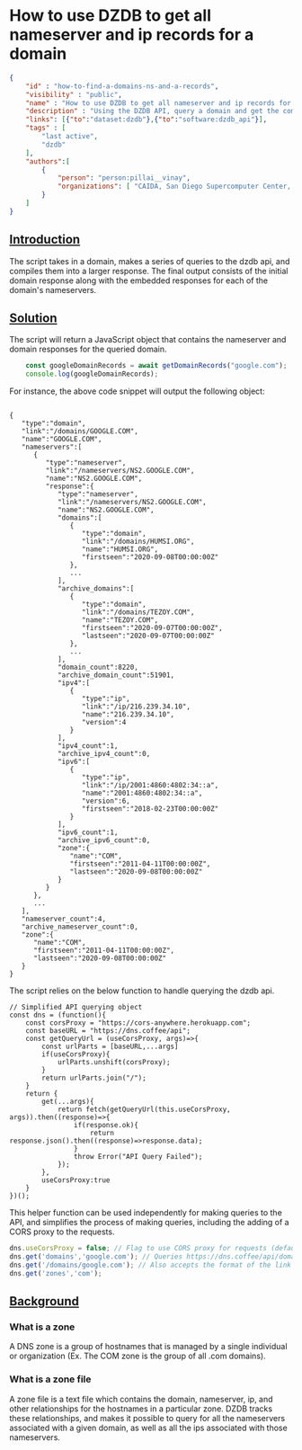 
# How to use DZDB to get all nameserver and ip records for a domain

~~~json
{
    "id" : "how-to-find-a-domains-ns-and-a-records",
    "visibility" : "public",
    "name" : "How to use DZDB to get all nameserver and ip records for a domain",
    "description" : "Using the DZDB API, query a domain and get the combined data for its nameservers and ips",
    "links": [{"to":"dataset:dzdb"},{"to":"software:dzdb_api"}],
    "tags" : [
        "last active",
        "dzdb"
    ],
    "authors":[
        {
            "person": "person:pillai__vinay",
            "organizations": [ "CAIDA, San Diego Supercomputer Center, University of California San Diego" ]
        }
    ]
}
~~~

## **<ins>Introduction</ins>**

The script takes in a domain, makes a series of queries to the dzdb api, and compiles them into a larger response. The final output consists of the initial domain response along with the embedded responses for each of the domain's nameservers.

## **<ins>Solution</ins>**
The script will return a JavaScript object that contains the nameserver and domain responses for the queried domain. 

~~~javascript
    const googleDomainRecords = await getDomainRecords("google.com");
    console.log(googleDomainRecords); 
~~~

For instance, the above code snippet will output the following object:

~~~

{
   "type":"domain",
   "link":"/domains/GOOGLE.COM",
   "name":"GOOGLE.COM",
   "nameservers":[
      {
         "type":"nameserver",
         "link":"/nameservers/NS2.GOOGLE.COM",
         "name":"NS2.GOOGLE.COM",
         "response":{
            "type":"nameserver",
            "link":"/nameservers/NS2.GOOGLE.COM",
            "name":"NS2.GOOGLE.COM",
            "domains":[
               {
                  "type":"domain",
                  "link":"/domains/HUMSI.ORG",
                  "name":"HUMSI.ORG",
                  "firstseen":"2020-09-08T00:00:00Z"
               },
               ...
            ],
            "archive_domains":[
               {
                  "type":"domain",
                  "link":"/domains/TEZOY.COM",
                  "name":"TEZOY.COM",
                  "firstseen":"2020-09-07T00:00:00Z",
                  "lastseen":"2020-09-07T00:00:00Z"
               },
               ...
            ],
            "domain_count":8220,
            "archive_domain_count":51901,
            "ipv4":[
               {
                  "type":"ip",
                  "link":"/ip/216.239.34.10",
                  "name":"216.239.34.10",
                  "version":4
               }
            ],
            "ipv4_count":1,
            "archive_ipv4_count":0,
            "ipv6":[
               {
                  "type":"ip",
                  "link":"/ip/2001:4860:4802:34::a",
                  "name":"2001:4860:4802:34::a",
                  "version":6,
                  "firstseen":"2018-02-23T00:00:00Z"
               }
            ],
            "ipv6_count":1,
            "archive_ipv6_count":0,
            "zone":{
               "name":"COM",
               "firstseen":"2011-04-11T00:00:00Z",
               "lastseen":"2020-09-08T00:00:00Z"
            }
         }
      },
      ...
   ],
   "nameserver_count":4,
   "archive_nameserver_count":0,
   "zone":{
      "name":"COM",
      "firstseen":"2011-04-11T00:00:00Z",
      "lastseen":"2020-09-08T00:00:00Z"
   }
}
~~~

The script relies on the below function to handle querying the dzdb api.

~~~
// Simplified API querying object
const dns = (function(){
    const corsProxy = "https://cors-anywhere.herokuapp.com";
    const baseURL = "https://dns.coffee/api";
    const getQueryUrl = (useCorsProxy, args)=>{
        const urlParts = [baseURL,...args]
        if(useCorsProxy){
            urlParts.unshift(corsProxy);
        }
        return urlParts.join("/");
    }
    return {
        get(...args){
            return fetch(getQueryUrl(this.useCorsProxy, args)).then((response)=>{
                if(response.ok){
                    return response.json().then((response)=>response.data);
                }
                throw Error("API Query Failed");
            });
        },
        useCorsProxy:true
    }
})();
~~~

This helper function can be used independently for making queries to the API, and simplifies the process of making queries, including the adding of a CORS proxy to the requests. 

~~~javascript
dns.useCorsProxy = false; // Flag to use CORS proxy for requests (defaults to true)
dns.get('domains','google.com'); // Queries https://dns.coffee/api/domains/google.com
dns.get('/domains/google.com'); // Also accepts the format of the link returned in api responses
dns.get('zones','com');
~~~

## **<ins>Background</ins>**
### What is a zone 
A DNS zone is a group of hostnames that is managed by a single individual or organization (Ex. The COM zone is the group of all .com domains).
### What is a zone file
A zone file is a text file which contains the domain, nameserver, ip, and other relationships for the hostnames in a particular zone. DZDB tracks these relationships, and makes it possible to query for all the nameservers associated with a given domain, as well as all the ips associated with those nameservers.
